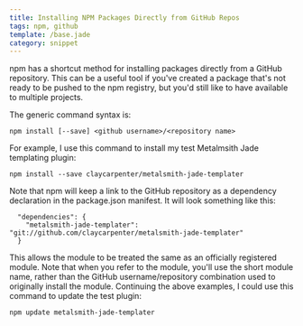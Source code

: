 ```yaml
---
title: Installing NPM Packages Directly from GitHub Repos
tags: npm, github
template: /base.jade
category: snippet
---
```


npm has a shortcut method for installing packages directly from a GitHub repository. This can be a useful tool if you've created a package that's not ready to be pushed to the npm registry, but you'd still like to have available to multiple projects.

The generic command syntax is:

```
npm install [--save] <github username>/<repository name>
```

For example, I use this command to install my test Metalmsith Jade templating plugin:

```
npm install --save claycarpenter/metalsmith-jade-templater
```

Note that npm will keep a link to the GitHub repository as a dependency declaration in the package.json manifest. It will look something like this:

```
  "dependencies": {
    "metalsmith-jade-templater": "git://github.com/claycarpenter/metalsmith-jade-templater"
  }
```

This allows the module to be treated the same as an officially registered module. Note that when you refer to the module, you'll use the short module name, rather than the GitHub username/repository combination used to originally install the module. Continuing the above examples, I could use this command to update the test plugin: 

```
npm update metalsmith-jade-templater
```
